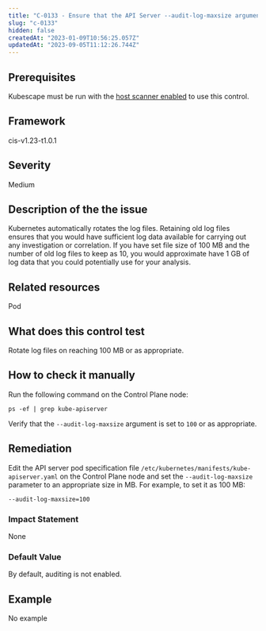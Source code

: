 ```yaml
---
title: "C-0133 - Ensure that the API Server --audit-log-maxsize argument is set to 100 or as appropriate"
slug: "c-0133"
hidden: false
createdAt: "2023-01-09T10:56:25.057Z"
updatedAt: "2023-09-05T11:12:26.744Z"
---
```

## Prerequisites
Kubescape must be run with the [host scanner enabled](../scanning.md#the-host-scanner) to use this control.
## Framework
cis-v1.23-t1.0.1
## Severity
Medium
## Description of the the issue
Kubernetes automatically rotates the log files. Retaining old log files ensures that you would have sufficient log data available for carrying out any investigation or correlation. If you have set file size of 100 MB and the number of old log files to keep as 10, you would approximate have 1 GB of log data that you could potentially use for your analysis.
## Related resources
Pod
## What does this control test
Rotate log files on reaching 100 MB or as appropriate.
## How to check it manually
Run the following command on the Control Plane node:

 
```
ps -ef | grep kube-apiserver

```
 Verify that the `--audit-log-maxsize` argument is set to `100` or as appropriate.
## Remediation
Edit the API server pod specification file `/etc/kubernetes/manifests/kube-apiserver.yaml` on the Control Plane node and set the `--audit-log-maxsize` parameter to an appropriate size in MB. For example, to set it as 100 MB:

 
```
--audit-log-maxsize=100

```
### Impact Statement
None
### Default Value
By default, auditing is not enabled.
## Example
No example